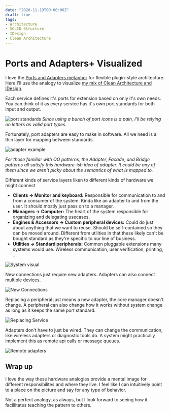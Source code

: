 ```yaml
---
date: "2020-11-19T00:00:00Z"
draft: true
tags:
- Architecture
- SOLID Structure
- IDesign
- Clean Architecture
---
```


# Ports and Adapters+ Visualized

I love the [Ports and Adapters metaphor](./2020-11-14-Ports-and-Adapters.md) for flexible plugin-style architecture. Here I'll use the analogy to visualize [my mix of Clean Architecture and IDesign](./2020-09-17-Solid-Structure-Checkin.md).

Each service defines it's ports for extension based on only it's own needs. You can think of it as every service has it's own port standards for both input and output.

![port standards](../post-media/Ports-And-Adapters-Visual/port-lineup.drawio.svg)
*Since using a bunch of port icons is a pain, I'll be relying on letters as valid port types.*


Fortunately, port adapters are easy to make in software. All we need is a thin layer for mapping between standards. 

![adapter example](../post-media/Ports-And-Adapters-Visual/adapter.drawio.svg)

*For those familiar with OO patterns, the Adapter, Facade, and Bridge patterns all satisfy this hardware-ish idea of adapter. It could be any of them since we aren't picky about the semantics of what is mapped to.*

Different kinds of service layers liken to different kinds of hardware we might connect
- **Clients -> Monitor and keyboard:** Responsible for communication to and from a consumer of the system. Kinda like an adapter to and from the user. It should mostly just pass on to a manager.
- **Managers -> Computer:** The heart of the system responsible for organizing and delegating usecases.
- **Engines & Accessors -> Custom peripheral devices:** Could do just about anything that we want to reuse. Should be self-contained so they can be moved around. Different from utilities in that these likely can't be bought standard as they're specific to our line of business.
- **Utilities -> Standard peripherals:** Common pluggable extensions many systems would use. Wireless communication, user verification, printing, ...  

![System visual](../post-media/Ports-And-Adapters-Visual/system.drawio.svg)


New connections just require new adapters. Adapters can also connect multiple devices.

![New Connections]()

Replacing a peripheral just means a new adapter, the core manager doesn't change. A peripheral can also change how it works without system change as long as it keeps the same port standard.

![Replacing Service]()

Adapters don't have to just be wired. They can change the communication, like wireless adapters or diagnostic tools do. A system might practically implement this as remote api calls or message queues.

![Remote adapters]()
<!-- is this where i put and adapter adapter like logging? -->

## Wrap up
I love the way these hardware analogies provide a mental image for different responsibilites and where they live. I feel like I can intuitively point to a place on the picture and say for any type of behavior.

Not a perfect analogy, as always, but I look forward to seeing how it facillitates teaching the pattern to others.



<!-- 

things that could be accessories
- thumb drive
- thermometer


port types I could use / easily visualize
- co-axial
- usb-a
- usb-c
- usb-b
- could probably find micro-usb icon
- 


how can i differentiate the ports?
- shape 
- color
- outline 
-->